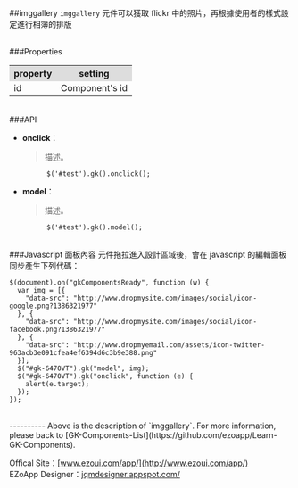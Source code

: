 ##imggallery
`imggallery` 元件可以獲取 flickr 中的照片，再根據使用者的樣式設定進行相簿的排版 

<br/>
###Properties
<table>

<tr>
<th style="background:#ddd;">property</th>
<th style="background:#ddd;">setting</th>
</tr>

<tr>
<td>id</td>
<td>Component's id</td>
</tr>

</table>

<br/>
###API

- **onclick**：  
  	> 描述。

			$('#test').gk().onclick();


- **model**：  
  	> 描述。

			$('#test').gk().model();

<br/>
###Javascript 面板內容
元件拖拉進入設計區域後，會在 javascript 的編輯面板同步產生下列代碼：

	$(document).on("gkComponentsReady", function (w) {
	  var img = [{
	    "data-src": "http://www.dropmysite.com/images/social/icon-google.png?1386321977"
	  }, {
	    "data-src": "http://www.dropmysite.com/images/social/icon-facebook.png?1386321977"
	  }, {
	    "data-src": "http://www.dropmyemail.com/assets/icon-twitter-963acb3e091cfea4ef6394d6c3b9e388.png"
	  }];
	  $("#gk-6470VT").gk("model", img);
	  $("#gk-6470VT").gk("onclick", function (e) {
	    alert(e.target);
	  });
	});

<br/>
----------
Above is the description of `imggallery`. For more information, please back to [GK-Components-List](https://github.com/ezoapp/Learn-GK-Components).

Offical Site：[www.ezoui.com/app/](http://www.ezoui.com/app/)  
EZoApp Designer：[jqmdesigner.appspot.com/](http://jqmdesigner.appspot.com/)




